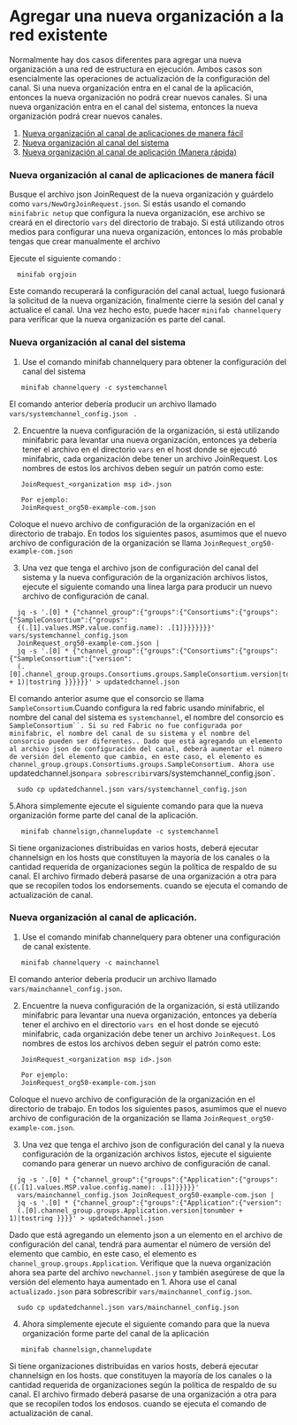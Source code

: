 #  Agregar una nueva organización a la red existente

Normalmente hay dos casos diferentes para agregar una nueva organización a una red de estructura en ejecución. Ambos casos son esencialmente las operaciones de actualización de la configuración del canal. Si una nueva organización entra en el canal de la aplicación, entonces la nueva organización no podrá crear nuevos canales. Si una nueva organización entra en el canal del sistema, entonces la nueva organización podrá
crear nuevos canales.

1. [Nueva organización al canal de aplicaciones de manera fácil](#new-organization-to-application-channel-easy-way)
2. [Nueva organización al canal del sistema](#new-organization-to-system-channel)
3. [Nueva organización al canal de aplicación (Manera rápida)](#new-organization-to-application-channel)

### Nueva organización al canal de aplicaciones de manera fácil

Busque el archivo json JoinRequest de la nueva organización y guárdelo como `vars/NewOrgJoinRequest.json`.
Si estás usando  el comando ` minifabric netup`  que configura la nueva organización, ese archivo se creará en el directorio `vars` del directorio de trabajo. Si está utilizando otros medios para configurar una nueva organización, entonces lo más probable tengas que crear manualmente el archivo

Ejecute el siguiente comando :

```
  minifab orgjoin
```

Este comando recuperará la configuración del canal actual, luego fusionará la solicitud de la nueva organización, finalmente cierre la sesión del canal y actualice el canal. Una vez hecho esto, puede hacer `minifab channelquery` para verificar que la nueva organización es parte del canal.

### Nueva organización al canal del sistema
1. Use el comando minifab channelquery para obtener la configuración del canal del sistema
```
   minifab channelquery -c systemchannel
```
El comando anterior debería producir un archivo llamado  `vars/systemchannel_config.json ` .

2. Encuentre la nueva configuración de la organización, si está utilizando minifabric para levantar una nueva organización, entonces ya debería tener el archivo en el directorio `vars` en el host donde se ejecutó minifabric, cada organización debe tener un archivo JoinRequest. Los nombres de estos
los archivos deben seguir un patrón como este:

```
   JoinRequest_<organization msp id>.json

   Por ejemplo:
   JoinRequest_org50-example-com.json
```

Coloque el nuevo archivo de configuración de la organización en el directorio de trabajo. En todos los siguientes pasos, asumimos que el nuevo archivo de configuración de la organización se llama `JoinRequest_org50-example-com.json`

3. Una vez que tenga el archivo json de configuración del canal del sistema y la nueva configuración de la organización archivos listos, ejecute el siguiente comando una línea larga para producir un nuevo archivo de configuración de canal.
```
  jq -s '.[0] * {"channel_group":{"groups":{"Consortiums":{"groups":{"SampleConsortium":{"groups":
  {(.[1].values.MSP.value.config.name): .[1]}}}}}}}' vars/systemchannel_config.json
  JoinRequest_org50-example-com.json |
  jq -s '.[0] * {"channel_group":{"groups":{"Consortiums":{"groups":{"SampleConsortium":{"version":
  (.[0].channel_group.groups.Consortiums.groups.SampleConsortium.version|tonumber + 1)|tostring }}}}}}' > updatedchannel.json
```

El comando anterior asume que el consorcio se llama `SampleConsortium`.Cuando configura la red fabric usando minifabric, el nombre del canal del sistema es `systemchannel`, el nombre del consorcio es `SampleConsortium``. Si su red Fabric no fue configurada por minifabric, el nombre del canal de su sistema y el nombre del consorcio pueden ser diferentes..
Dado que está agregando un elemento al archivo json de configuración del canal, deberá aumentar el número de versión del elemento que cambio, en este caso, el elemento es channel_group.groups.Consortiums.groups.SampleConsortium. Ahora use `updatedchannel.json` para sobrescribir `vars/systemchannel_config.json`.

```
  sudo cp updatedchannel.json vars/systemchannel_config.json
```

5.Ahora simplemente ejecute el siguiente comando para que la nueva organización forme parte del canal de la aplicación.

```
   minifab channelsign,channelupdate -c systemchannel
```

Si tiene organizaciones distribuidas en varios hosts, deberá ejecutar channelsign en los hosts que constituyen la mayoría de los canales o la cantidad requerida de organizaciones según la política de respaldo de su canal. El archivo firmado deberá pasarse de una organización a otra para que se recopilen todos los endorsements. cuando se ejecuta el comando de actualización de canal.

### Nueva organización al canal de aplicación.

1. Use el comando minifab channelquery para obtener una configuración de canal existente.
```
   minifab channelquery -c mainchannel
```
El comando anterior debería producir un archivo llamado `vars/mainchannel_config.json`.

2. Encuentre la nueva configuración de la organización, si está utilizando minifabric para levantar una nueva organización, entonces ya debería tener el archivo en el directorio `vars `en el host donde
se ejecutó minifabric, cada organización debe tener un archivo `JoinRequest`. Los nombres de estos
los archivos deben seguir el patrón como este:

```
   JoinRequest_<organization msp id>.json

   Por ejemplo:
   JoinRequest_org50-example-com.json
```

Coloque el nuevo archivo de configuración de la organización en el directorio de trabajo. En todos los siguientes pasos, asumimos que el nuevo archivo de configuración de la organización se llama `JoinRequest_org50-example-com.json`.

3. Una vez que tenga el archivo json de configuración del canal y la nueva configuración de la organización
archivos listos, ejecute el siguiente comando para generar un nuevo archivo de configuración de canal.
```
  jq -s '.[0] * {"channel_group":{"groups":{"Application":{"groups": {(.[1].values.MSP.value.config.name): .[1]}}}}}'
  vars/mainchannel_config.json JoinRequest_org50-example-com.json |
  jq -s '.[0] * {"channel_group":{"groups":{"Application":{"version":
  (.[0].channel_group.groups.Application.version|tonumber + 1)|tostring }}}}' > updatedchannel.json
```

Dado que está agregando un elemento json a un elemento en el archivo de configuración del canal, tendrá
para aumentar el número de versión del elemento que cambio, en este caso, el elemento es
`channel_group.groups.Application`. Verifique que la nueva organización ahora sea parte del archivo `newchannel.json`
y también asegúrese de que la versión del elemento haya aumentado en 1. Ahora use el canal `actualizado.json`
para sobrescribir `vars/mainchannel_config.json`.

```
  sudo cp updatedchannel.json vars/mainchannel_config.json
```

4. Ahora simplemente ejecute el siguiente comando para que la nueva organización forme parte del canal de la aplicación
```
   minifab channelsign,channelupdate
```

Si tiene organizaciones distribuidas en varios hosts, deberá ejecutar channelsign en los hosts.
que constituyen la mayoría de los canales o la cantidad requerida de organizaciones según la política de respaldo de su canal.
El archivo firmado deberá pasarse de una organización a otra para que se recopilen todos los endosos.
cuando se ejecuta el comando de actualización de canal.
